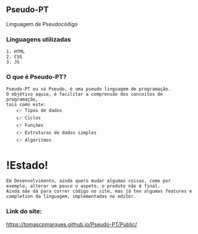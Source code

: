 ## Pseudo-PT
 Linguagem de Pseudocódigo

### Linguagens utilizadas
    1. HTML 
    2. CSS
    3. JS 

### O que é Pseudo-PT?
    Pseudo-PT ou só Pseudo, é uma pseudo linguagem de programação.
    O objétivo aquie, é facilitar a comprensão dos conceitos de programação,
    tais como este:
        👉 Tipos de dados
        👉 Ciclos
        👉 Funções
        👉 Estruturas de dados simples
        👉 Algoritmos

# !Estado!
    Em Desenvolvimento, ainda quero mudar algumas coisas, como por exemplo, alterar um pouco o aspeto, o produto não é final.
    Ainda não dá para correr código no site, mas já ten algumas features e completion da linguagem, implementadas no editor.
### Link do site:
https://tomascpmarques.github.io/Pseudo-PT/Public/
